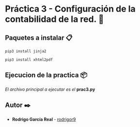 # Práctica 3 - Configuración de la contabilidad de la red. 🚀
<!-- ### Objetivos: -->
<!-- _Determinar el estado actual de los dispositivos de la red._
_Comparar el estatus con guías de consulta del rendimiento estándar_
_Configurar los umbrales para recibir una notificación en caso de que sean excedidos_ -->

## Paquetes a instalar 📋
```
pip3 install jinja2
```
```
pip3 install xhtml2pdf
```
## Ejecucion de la practica 📦
_El archivo principal a ejecutar es el_ **prac3.py**

## Autor ✒️

* **Rodrigo García Real** - [rodrigor9](https://github.com/rodrigor9)

